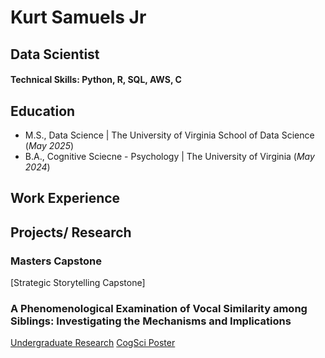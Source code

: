# Kurt Samuels Jr 
## Data Scientist

#### Technical Skills: Python, R, SQL, AWS, C

## Education
- M.S., Data Science	| The University of Virginia School of Data Science (_May 2025_)
- B.A., Cognitive Sciecne -  Psychology | The University of Virginia (_May 2024_)

## Work Experience

## Projects/ Research
### Masters Capstone
[Strategic Storytelling Capstone]

### A Phenomenological Examination of Vocal Similarity among Siblings: Investigating the Mechanisms and Implications
[Undergraduate Research](https://ftl4n1.wixsite.com/lonckelab/vocal-similarity-among-siblings)
[CogSci Poster](/assets/vocal_similarities_poster.pptx)

